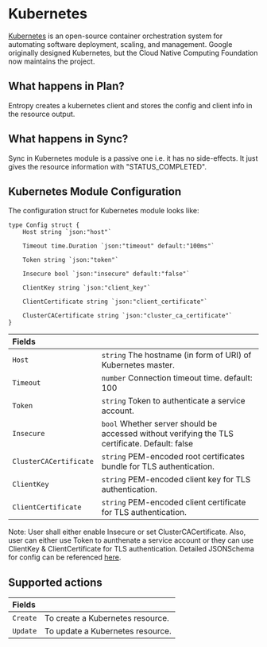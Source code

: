 # Kubernetes

[Kubernetes](https://kubernetes.io/) is an open-source container orchestration system for automating software deployment, scaling, and management. Google originally designed Kubernetes, but the Cloud Native Computing Foundation now maintains the project.

## What happens in Plan?

Entropy creates a kubernetes client and stores the config and client info in the resource output.

## What happens in Sync?

Sync in Kubernetes module is a passive one i.e. it has no side-effects. It just gives the resource information with "STATUS_COMPLETED".

## Kubernetes Module Configuration

The configuration struct for Kubernetes module looks like:

```
type Config struct {
	Host string `json:"host"`

	Timeout time.Duration `json:"timeout" default:"100ms"`

	Token string `json:"token"`

	Insecure bool `json:"insecure" default:"false"`

	ClientKey string `json:"client_key"`

	ClientCertificate string `json:"client_certificate"`

	ClusterCACertificate string `json:"cluster_ca_certificate"`
}
```

| Fields | |
| :--- | :--- |
| `Host` | `string` The hostname (in form of URI) of Kubernetes master. |
| `Timeout` | `number` Connection timeout time. default: 100 |
| `Token` | `string` Token to authenticate a service account. |
| `Insecure` | `bool` Whether server should be accessed without verifying the TLS certificate. Default: false |
| `ClusterCACertificate` | `string` PEM-encoded root certificates bundle for TLS authentication. |
| `ClientKey` | `string` PEM-encoded client key for TLS authentication. |
| `ClientCertificate` | `string` PEM-encoded client certificate for TLS authentication. |

Note: User shall either enable Insecure or set ClusterCACertificate. Also, user can either use Token to aunthenate a service account or they can use ClientKey & ClientCertificate for TLS authentication.
Detailed JSONSchema for config can be referenced [here](https://github.com/goto/entropy/blob/main/modules/kubernetes/config_schema.json).

## Supported actions

| Fields | |
| :--- | :--- |
| `Create` | To create a Kubernetes resource. |
| `Update` | To update a Kubernetes resource. |